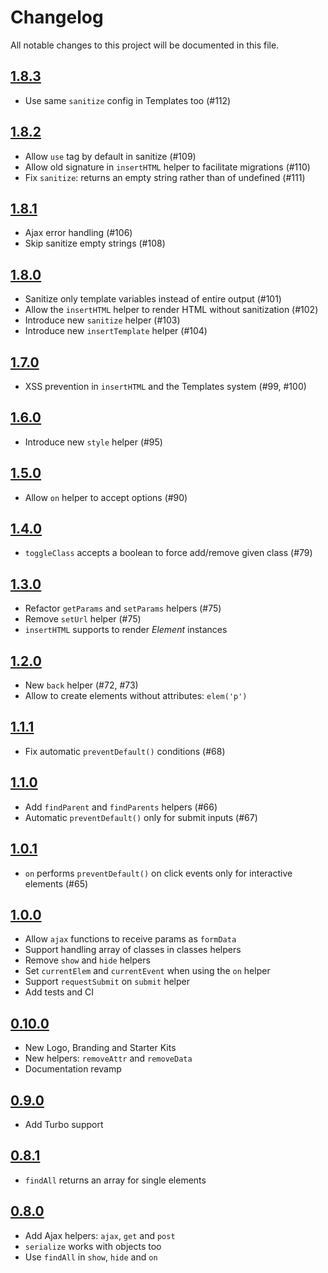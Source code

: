 # Changelog

All notable changes to this project will be documented in this file.

## [1.8.3]

- Use same `sanitize` config in Templates too (#112)

## [1.8.2]

- Allow `use` tag by default in sanitize (#109)
- Allow old signature in `insertHTML` helper to facilitate migrations (#110)
- Fix `sanitize`: returns an empty string rather than of undefined (#111)

## [1.8.1]

- Ajax error handling (#106)
- Skip sanitize empty strings (#108)

## [1.8.0]

- Sanitize only template variables instead of entire output (#101)
- Allow the `insertHTML` helper to render HTML without sanitization (#102)
- Introduce new `sanitize` helper (#103)
- Introduce new `insertTemplate` helper (#104)

## [1.7.0]

- XSS prevention in `insertHTML` and the Templates system (#99, #100)

## [1.6.0]

- Introduce new `style` helper (#95)

## [1.5.0]

- Allow `on` helper to accept options (#90)

## [1.4.0]

- `toggleClass` accepts a boolean to force add/remove given class (#79)

## [1.3.0]

- Refactor `getParams` and `setParams` helpers (#75)
- Remove `setUrl` helper (#75)
- `insertHTML` supports to render *Element* instances

## [1.2.0]

- New `back` helper (#72, #73)
- Allow to create elements without attributes: `elem('p')`

## [1.1.1]

- Fix automatic `preventDefault()` conditions (#68)

## [1.1.0]

- Add `findParent` and `findParents` helpers (#66)
- Automatic `preventDefault()` only for submit inputs (#67)

## [1.0.1]

- `on` performs `preventDefault()` on click events only for interactive elements (#65)

## [1.0.0]

- Allow `ajax` functions to receive params as `formData`
- Support handling array of classes in classes helpers
- Remove `show` and `hide` helpers
- Set `currentElem` and `currentEvent` when using the `on` helper
- Support `requestSubmit` on `submit` helper
- Add tests and CI

## [0.10.0]

- New Logo, Branding and Starter Kits
- New helpers: `removeAttr` and `removeData`
- Documentation revamp

## [0.9.0]

- Add Turbo support

## [0.8.1]

- `findAll` returns an array for single elements

## [0.8.0]

- Add Ajax helpers: `ajax`, `get` and `post`
- `serialize` works with objects too
- Use `findAll` in `show`, `hide` and `on`

[1.8.3]: https://github.com/ralixjs/ralix/compare/v1.8.2...v1.8.3
[1.8.2]: https://github.com/ralixjs/ralix/compare/v1.8.1...v1.8.2
[1.8.1]: https://github.com/ralixjs/ralix/compare/v1.8.0...v1.8.1
[1.8.0]: https://github.com/ralixjs/ralix/compare/v1.7.0...v1.8.0
[1.7.0]: https://github.com/ralixjs/ralix/compare/v1.6.0...v1.7.0
[1.6.0]: https://github.com/ralixjs/ralix/compare/v1.5.0...v1.6.0
[1.5.0]: https://github.com/ralixjs/ralix/compare/v1.4.0...v1.5.0
[1.4.0]: https://github.com/ralixjs/ralix/compare/v1.3.0...v1.4.0
[1.3.0]: https://github.com/ralixjs/ralix/compare/v1.2.0...v1.3.0
[1.2.0]: https://github.com/ralixjs/ralix/compare/v1.1.1...v1.2.0
[1.1.1]: https://github.com/ralixjs/ralix/compare/v1.1.0...v1.1.1
[1.1.0]: https://github.com/ralixjs/ralix/compare/v1.0.1...v1.1.0
[1.0.1]: https://github.com/ralixjs/ralix/compare/v1.0.0...v1.0.1
[1.0.0]: https://github.com/ralixjs/ralix/compare/v0.10.0...v1.0.0
[0.10.0]: https://github.com/ralixjs/ralix/compare/v0.9.0...v0.10.0
[0.9.0]: https://github.com/ralixjs/ralix/compare/v0.8.1...v0.9.0
[0.8.1]: https://github.com/ralixjs/ralix/compare/v0.8.0...v0.8.1
[0.8.0]: https://github.com/ralixjs/ralix/compare/v0.7.4...v0.8.0
